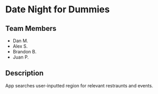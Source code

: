 # Date Night for Dummies

## Team Members

* Dan M.
* Alex S.
* Brandon B.
* Juan P.

## Description

App searches user-inputted region for relevant restraunts and events.
